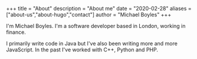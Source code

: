 +++
title = "About"
description = "About me"
date = "2020-02-28"
aliases = ["about-us","about-hugo","contact"]
author = "Michael Boyles"
+++

I'm Michael Boyles. I'm a software developer based in London, working in finance.

I primarily write code in Java but I've also been writing more and more JavaScript. In the past I've worked with C++, Python and PHP.


